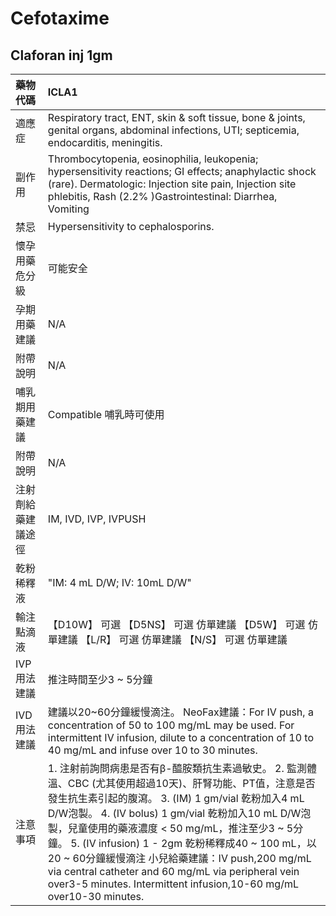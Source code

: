 # Cefotaxime

## Claforan inj 1gm

| 藥物代碼           | ICLA1                                                                                                                                                                                                                                                                                                                                                                                                                                                                                                          |
|:-------------------|:---------------------------------------------------------------------------------------------------------------------------------------------------------------------------------------------------------------------------------------------------------------------------------------------------------------------------------------------------------------------------------------------------------------------------------------------------------------------------------------------------------------|
| 適應症             | Respiratory tract, ENT, skin & soft tissue, bone & joints, genital organs, abdominal infections, UTI; septicemia, endocarditis, meningitis.                                                                                                                                                                                                                                                                                                                                                                    |
| 副作用             | Thrombocytopenia, eosinophilia, leukopenia; hypersensitivity reactions; GI effects; anaphylactic shock (rare). Dermatologic: Injection site pain, Injection site phlebitis, Rash (2.2% )Gastrointestinal: Diarrhea, Vomiting                                                                                                                                                                                                                                                                                   |
| 禁忌               | Hypersensitivity to cephalosporins.                                                                                                                                                                                                                                                                                                                                                                                                                                                                            |
| 懷孕用藥危分級     | 可能安全                                                                                                                                                                                                                                                                                                                                                                                                                                                                                                       |
| 孕期用藥建議       | N/A                                                                                                                                                                                                                                                                                                                                                                                                                                                                                                            |
| 附帶說明           | N/A                                                                                                                                                                                                                                                                                                                                                                                                                                                                                                            |
| 哺乳期用藥建議     | Compatible 哺乳時可使用                                                                                                                                                                                                                                                                                                                                                                                                                                                                                        |
| 附帶說明           | N/A                                                                                                                                                                                                                                                                                                                                                                                                                                                                                                            |
| 注射劑給藥建議途徑 | IM, IVD, IVP, IVPUSH                                                                                                                                                                                                                                                                                                                                                                                                                                                                                           |
| 乾粉稀釋液         | "IM: 4 mL D/W; IV: 10mL D/W"                                                                                                                                                                                                                                                                                                                                                                                                                                                                                   |
| 輸注點滴液         | 【D10W】 可選  【D5NS】 可選 仿單建議  【D5W】 可選 仿單建議  【L/R】 可選 仿單建議  【N/S】 可選 仿單建議                                                                                                                                                                                                                                                                                                                                                                                                     |
| IVP 用法建議       | 推注時間至少3 ~ 5分鐘                                                                                                                                                                                                                                                                                                                                                                                                                                                                                          |
| IVD 用法建議       | 建議以20~60分鐘緩慢滴注。 NeoFax建議：For IV push, a concentration of 50 to 100 mg/mL may be used. For intermittent IV infusion, dilute to a concentration of 10 to 40 mg/mL and infuse over 10 to 30 minutes.                                                                                                                                                                                                                                                                                                 |
| 注意事項           | 1. 注射前詢問病患是否有β-醯胺類抗生素過敏史。 2. 監測體溫、CBC (尤其使用超過10天)、肝腎功能、PT值，注意是否發生抗生素引起的腹瀉。 3. (IM) 1 gm/vial 乾粉加入4 mL D/W泡製。 4. (IV bolus) 1 gm/vial 乾粉加入10 mL D/W泡製，兒童使用的藥液濃度 < 50 mg/mL，推注至少3 ~ 5分鐘。 5. (IV infusion) 1 - 2gm 乾粉稀釋成40 ~ 100 mL，以20 ~ 60分鐘緩慢滴注 小兒給藥建議：IV push,200 mg/mL via central catheter and 60 mg/mL via peripheral vein over3-5 minutes. Intermittent infusion,10-60 mg/mL over10-30 minutes. |

